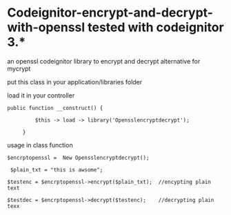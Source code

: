 # Codeignitor-encrypt-and-decrypt-with-openssl tested with codeignitor 3.*
an openssl codeignitor library to encrypt and decrypt alternative for mycrypt

put this class in your application/libraries folder

load it in your controller

 	public function __construct() {
      
     		 $this -> load -> library('Opensslencryptdecrypt');	
      
     	 }
      
 usage in class function   
 
  	$encrptopenssl =  New Opensslencryptdecrypt();
  
 	 $plain_txt = "this is awsome";
  
	$testenc = $encrptopenssl->encrypt($plain_txt);  //encypting plain text
  
  	$testdec = $encrptopenssl->decrypt($testenc);    //decrypting plain texx
